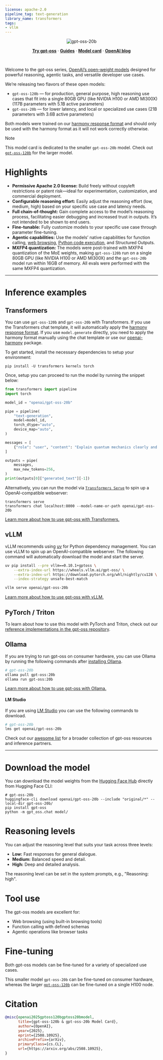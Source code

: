 ```yaml
---
license: apache-2.0
pipeline_tag: text-generation
library_name: transformers
tags:
- vllm
---
```


<p align="center">
  <img alt="gpt-oss-20b" src="https://raw.githubusercontent.com/openai/gpt-oss/main/docs/gpt-oss-20b.svg">
</p>

<p align="center">
  <a href="https://gpt-oss.com"><strong>Try gpt-oss</strong></a> ·
  <a href="https://cookbook.openai.com/topic/gpt-oss"><strong>Guides</strong></a> ·
  <a href="https://arxiv.org/abs/2508.10925"><strong>Model card</strong></a> ·
  <a href="https://openai.com/index/introducing-gpt-oss/"><strong>OpenAI blog</strong></a>
</p>

<br>

Welcome to the gpt-oss series, [OpenAI’s open-weight models](https://openai.com/open-models) designed for powerful reasoning, agentic tasks, and versatile developer use cases.

We’re releasing two flavors of these open models:
- `gpt-oss-120b` — for production, general purpose, high reasoning use cases that fit into a single 80GB GPU (like NVIDIA H100 or AMD MI300X) (117B parameters with 5.1B active parameters)
- `gpt-oss-20b` — for lower latency, and local or specialized use cases (21B parameters with 3.6B active parameters)

Both models were trained on our [harmony response format](https://github.com/openai/harmony) and should only be used with the harmony format as it will not work correctly otherwise.


> [!NOTE]
> This model card is dedicated to the smaller `gpt-oss-20b` model. Check out [`gpt-oss-120b`](https://huggingface.co/openai/gpt-oss-120b) for the larger model.

# Highlights

* **Permissive Apache 2.0 license:** Build freely without copyleft restrictions or patent risk—ideal for experimentation, customization, and commercial deployment.  
* **Configurable reasoning effort:** Easily adjust the reasoning effort (low, medium, high) based on your specific use case and latency needs.  
* **Full chain-of-thought:** Gain complete access to the model’s reasoning process, facilitating easier debugging and increased trust in outputs. It’s not intended to be shown to end users.  
* **Fine-tunable:** Fully customize models to your specific use case through parameter fine-tuning.
* **Agentic capabilities:** Use the models’ native capabilities for function calling, [web browsing](https://github.com/openai/gpt-oss/tree/main?tab=readme-ov-file#browser), [Python code execution](https://github.com/openai/gpt-oss/tree/main?tab=readme-ov-file#python), and Structured Outputs.
* **MXFP4 quantization:** The models were post-trained with MXFP4 quantization of the MoE weights, making `gpt-oss-120b` run on a single 80GB GPU (like NVIDIA H100 or AMD MI300X) and the `gpt-oss-20b` model run within 16GB of memory. All evals were performed with the same MXFP4 quantization.

---

# Inference examples

## Transformers

You can use `gpt-oss-120b` and `gpt-oss-20b` with Transformers. If you use the Transformers chat template, it will automatically apply the [harmony response format](https://github.com/openai/harmony). If you use `model.generate` directly, you need to apply the harmony format manually using the chat template or use our [openai-harmony](https://github.com/openai/harmony) package.

To get started, install the necessary dependencies to setup your environment:

```
pip install -U transformers kernels torch 
```

Once, setup you can proceed to run the model by running the snippet below:

```py
from transformers import pipeline
import torch

model_id = "openai/gpt-oss-20b"

pipe = pipeline(
    "text-generation",
    model=model_id,
    torch_dtype="auto",
    device_map="auto",
)

messages = [
    {"role": "user", "content": "Explain quantum mechanics clearly and concisely."},
]

outputs = pipe(
    messages,
    max_new_tokens=256,
)
print(outputs[0]["generated_text"][-1])
```

Alternatively, you can run the model via [`Transformers Serve`](https://huggingface.co/docs/transformers/main/serving) to spin up a OpenAI-compatible webserver:

```
transformers serve
transformers chat localhost:8000 --model-name-or-path openai/gpt-oss-20b
```

[Learn more about how to use gpt-oss with Transformers.](https://cookbook.openai.com/articles/gpt-oss/run-transformers)

## vLLM

vLLM recommends using [uv](https://docs.astral.sh/uv/) for Python dependency management. You can use vLLM to spin up an OpenAI-compatible webserver. The following command will automatically download the model and start the server.

```bash
uv pip install --pre vllm==0.10.1+gptoss \
    --extra-index-url https://wheels.vllm.ai/gpt-oss/ \
    --extra-index-url https://download.pytorch.org/whl/nightly/cu128 \
    --index-strategy unsafe-best-match

vllm serve openai/gpt-oss-20b
```

[Learn more about how to use gpt-oss with vLLM.](https://cookbook.openai.com/articles/gpt-oss/run-vllm)

## PyTorch / Triton

To learn about how to use this model with PyTorch and Triton, check out our [reference implementations in the gpt-oss repository](https://github.com/openai/gpt-oss?tab=readme-ov-file#reference-pytorch-implementation).

## Ollama

If you are trying to run gpt-oss on consumer hardware, you can use Ollama by running the following commands after [installing Ollama](https://ollama.com/download).

```bash
# gpt-oss-20b
ollama pull gpt-oss:20b
ollama run gpt-oss:20b
```

[Learn more about how to use gpt-oss with Ollama.](https://cookbook.openai.com/articles/gpt-oss/run-locally-ollama)

#### LM Studio

If you are using [LM Studio](https://lmstudio.ai/) you can use the following commands to download.

```bash
# gpt-oss-20b
lms get openai/gpt-oss-20b
```

Check out our [awesome list](https://github.com/openai/gpt-oss/blob/main/awesome-gpt-oss.md) for a broader collection of gpt-oss resources and inference partners.

---

# Download the model

You can download the model weights from the [Hugging Face Hub](https://huggingface.co/collections/openai/gpt-oss-68911959590a1634ba11c7a4) directly from Hugging Face CLI:

```shell
# gpt-oss-20b
huggingface-cli download openai/gpt-oss-20b --include "original/*" --local-dir gpt-oss-20b/
pip install gpt-oss
python -m gpt_oss.chat model/
```

# Reasoning levels

You can adjust the reasoning level that suits your task across three levels:

* **Low:** Fast responses for general dialogue.  
* **Medium:** Balanced speed and detail.  
* **High:** Deep and detailed analysis.

The reasoning level can be set in the system prompts, e.g., "Reasoning: high".

# Tool use

The gpt-oss models are excellent for:
* Web browsing (using built-in browsing tools)
* Function calling with defined schemas
* Agentic operations like browser tasks

# Fine-tuning

Both gpt-oss models can be fine-tuned for a variety of specialized use cases.

This smaller model `gpt-oss-20b` can be fine-tuned on consumer hardware, whereas the larger [`gpt-oss-120b`](https://huggingface.co/openai/gpt-oss-120b) can be fine-tuned on a single H100 node.

# Citation

```bibtex
@misc{openai2025gptoss120bgptoss20bmodel,
      title={gpt-oss-120b & gpt-oss-20b Model Card}, 
      author={OpenAI},
      year={2025},
      eprint={2508.10925},
      archivePrefix={arXiv},
      primaryClass={cs.CL},
      url={https://arxiv.org/abs/2508.10925}, 
}
```